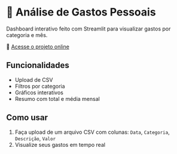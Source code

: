 # 💸 Análise de Gastos Pessoais

Dashboard interativo feito com Streamlit para visualizar gastos por categoria e mês.

🔗 [Acesse o projeto online](https://seu-usuario-gastos-dashboard.streamlit.app/)

## Funcionalidades
- Upload de CSV
- Filtros por categoria
- Gráficos interativos
- Resumo com total e média mensal

## Como usar
1. Faça upload de um arquivo CSV com colunas: `Data`, `Categoria`, `Descrição`, `Valor`
2. Visualize seus gastos em tempo real
